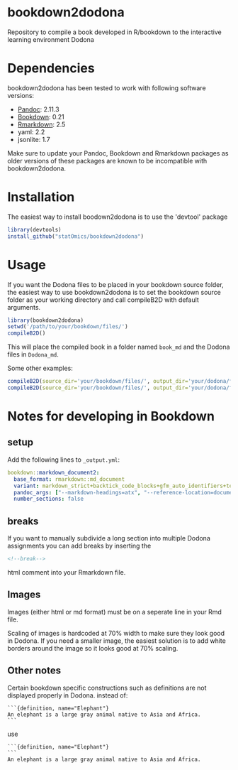 # bookdown2dodona
Repository to compile a book developed in R/bookdown to the interactive learning environment Dodona

# Dependencies
bookdown2dodona has been tested to work with following software versions:

- [Pandoc](https://pandoc.org/): 2.11.3
- [Bookdown](https://bookdown.org/): 0.21
- [Rmarkdown](https://rmarkdown.rstudio.com/): 2.5
- yaml: 2.2
- jsonlite: 1.7

Make sure to update your Pandoc, Bookdown and Rmarkdown packages as older versions of these packages are known to be incompatible with bookdown2dodona.

# Installation

The easiest way to install boodown2dodona is to use the 'devtool' package
``` r
library(devtools)
install_github("statOmics/bookdown2dodona")
```

# Usage

If you want the Dodona files to be placed in your bookdown source folder, the easiest way to use bookdown2dodona is to set the bookdown source folder as your working directory and call compileB2D with default arguments.

``` r
library(bookdown2dodona)
setwd('/path/to/your/bookdown/files/')
compileB2D()
```

This will place the compiled book in a folder named `book_md` and the Dodona files in `Dodona_md`.

Some other examples:
``` r
compileB2D(source_dir='your/bookdown/files/', output_dir='your/dodona/files/')
compileB2D(source_dir='your/bookdown/files/', output_dir='your/dodona/files/', language='en', split_level=3, continue_str="Continued")
```

# Notes for developing in Bookdown

## setup
Add the following lines to `_output.yml`:
``` yml
bookdown::markdown_document2:
  base_format: rmarkdown::md_document
  variant: markdown_strict+backtick_code_blocks+gfm_auto_identifiers+tex_math_souble_backslash+header_attributes
  pandoc_args: ["--markdown-headings=atx", "--reference-location=document", "--wrap=preserve"]
  number_sections: false
```

## breaks
If you want to manually subdivide a long section into multiple Dodona assignments you can add breaks by inserting the

``` html
<!--break-->
```

html comment into your Rmarkdown file.

## Images

Images (either html or md format) must be on a seperate line in your Rmd file.

Scaling of images is hardcoded at 70% width to make sure they look good in Dodona.
If you need a smaller image, the easiest solution is to add white borders around the image so it looks good at 70% scaling.

## Other notes

Certain bookdown specific constructions such as definitions are not displayed properly in Dodona.
instead of:

````
```{definition, name="Elephant"}
An elephant is a large gray animal native to Asia and Africa.
```
````

use 
````
```{definition, name="Elephant"}
```
An elephant is a large gray animal native to Asia and Africa.
````
